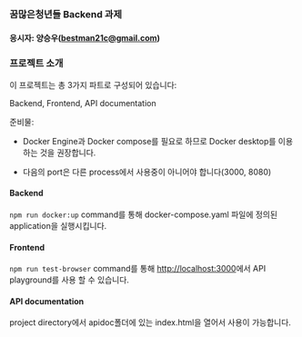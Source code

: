 ### 꿈많은청년들 Backend 과제
#### 응시자: 양승우(bestman21c@gmail.com)


### 프로젝트 소개
이 프로젝트는 총 3가지 파트로 구성되어 있습니다: 

Backend, Frontend, API documentation

준비물: 

- Docker Engine과 Docker compose를 필요로 하므로 Docker desktop를 이용하는 것을 권장합니다.

- 다음의 port은 다른 process에서 사용중이 아니어야 합니다(3000, 8080)


#### Backend
`npm run docker:up` command를 통해 docker-compose.yaml 파일에 정의된 application을 실행시킵니다. 


#### Frontend
`npm run test-browser` command를 통해 [http://localhost:3000](http://localhost:3000)에서 API playground를 사용 할 수 있습니다.


#### API documentation
project directory에서 apidoc폴더에 있는 index.html을 열어서 사용이 가능합니다. 